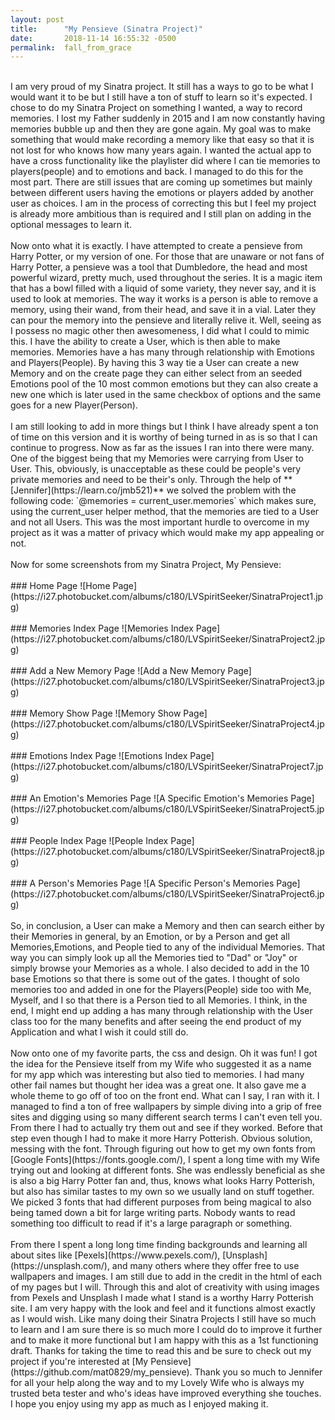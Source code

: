 ```yaml
---
layout: post
title:      "My Pensieve (Sinatra Project)"
date:       2018-11-14 16:55:32 -0500
permalink:  fall_from_grace
---
```


<br>
		I am very proud of my Sinatra project. It still has a ways to go to be what I would want it to be but I still have a ton of stuff to learn so it's expected. I chose to do my Sinatra Project on something I wanted, a way to record memories. I lost my Father suddenly in 2015 and I am now constantly having memories bubble up and then they are gone again. My goal was to make something that would make recording a memory like that easy so that it is not lost for who knows how many years again. I wanted the actual app to have a cross functionality like the playlister did where I can tie memories to players(people) and to emotions and back. I managed to do this for the most part. There are still issues that are coming up sometimes but mainly between different users having the emotions or players added by another user as choices. I am in the process of correcting this but I feel my project is already more ambitious than is required and I still plan on adding in the optional messages to learn it. 
<br>
<br>
     Now onto what it is exactly. I have attempted to create a pensieve from Harry Potter, or my version of one. For those that are unaware or not fans of Harry Potter, a pensieve was a tool that Dumbledore, the head and most powerful wizard, pretty much, used throughout the series. It is a magic item that has a bowl filled with a liquid of some variety, they never say, and it is used to look at memories. The way it works is a person is able to remove a memory, using their wand, from their head, and save it in a vial. Later they can pour the memory into the pensieve and literally relive it. Well, seeing as I possess no magic other then awesomeness, I did what I could to mimic this. I have the ability to create a User, which is then able to make memories. Memories have a has many through relationship with Emotions and Players(People). By having this 3 way tie a User can create a new Memory and on the create page they can either select from an seeded  Emotions pool of the 10 most common emotions but they can also create a new one which is later used in the same checkbox of options and the same goes for a new Player(Person). 
<br>
<br>
     I am still looking to add in more things but I think I have already spent a ton of time on this version and it is worthy of being turned in as is so that I can continue to progress. Now as far as the issues I ran into there were many. One of the biggest being that my Memories were carrying from User to User. This, obviously, is unacceptable as these could be people's very private memories and need to be their's only. Through the help of **[Jennifer](https://learn.co/jmb521)**
we solved the problem with the following code: `@memories = current_user.memories` which makes sure, using the current_user helper method, that the memories are tied to a User and not all Users. This was the most important hurdle to overcome in my project as it was a matter of privacy which would make my app appealing or not. 
<br>
<br>
     Now for some screenshots from my Sinatra Project, My Pensieve:
<br>
<br>
###                                                   Home Page
![Home Page](https://i27.photobucket.com/albums/c180/LVSpiritSeeker/SinatraProject1.jpg)
<br>
<br>
###                                                   Memories Index Page
![Memories Index Page](https://i27.photobucket.com/albums/c180/LVSpiritSeeker/SinatraProject2.jpg)
<br>
<br>
###                                                   Add a New Memory Page
![Add a New Memory Page](https://i27.photobucket.com/albums/c180/LVSpiritSeeker/SinatraProject3.jpg)
<br>
<br>
###                                                   Memory Show Page
![Memory Show Page](https://i27.photobucket.com/albums/c180/LVSpiritSeeker/SinatraProject4.jpg)
<br>
<br>
###                                                   Emotions Index Page
![Emotions Index Page](https://i27.photobucket.com/albums/c180/LVSpiritSeeker/SinatraProject7.jpg)
<br>
<br>
###                                                   An Emotion's Memories Page
![A Specific Emotion's Memories Page](https://i27.photobucket.com/albums/c180/LVSpiritSeeker/SinatraProject5.jpg)
<br>
<br>
###                                                   People Index Page
![People Index Page](https://i27.photobucket.com/albums/c180/LVSpiritSeeker/SinatraProject8.jpg)
<br>
<br>
###                                                   A Person's Memories Page
![A Specific Person's Memories Page](https://i27.photobucket.com/albums/c180/LVSpiritSeeker/SinatraProject6.jpg)
<br>
<br>
     So, in conclusion, a User can make a Memory and then can search either by their Memories in general, by an Emotion, or by a Person and get all Memories,Emotions, and People tied to any of the individual Memories. That way you can simply look up all the Memories tied to "Dad" or "Joy" or simply browse your Memories as a whole. I also decided to add in the 10 base Emotions so that there is some out of the gates. I thought of solo memories too and added in one for the Players(People) side too with Me, Myself, and I so that there is a Person tied to all Memories. I think, in the end, I might end up adding a has many through relationship with the User class too for the many benefits and after seeing the end product of my Application and what I wish it could still do. 
<br>
<br>
     Now onto one of my favorite parts, the css and design. Oh it was fun! I got the idea for the Pensieve itself from my Wife who suggested it as a name for my app which was interesting but also tied to memories. I had many other fail names but thought her idea was a great one. It also gave me a whole theme to go off of too on the front end. What can I say, I ran with it. I managed to find a ton of free wallpapers by simple diving into a grip of free sites and digging using so many different search terms I can't even tell you. From there I had to actually try them out and see if they worked. Before that step even though I had to make it more Harry Potterish. Obvious solution, messing with the font. Through figuring out how to get my own fonts from [Google Fonts](https://fonts.google.com/), I spent a long time with my Wife trying out and looking at different fonts. She was endlessly beneficial as she is also a big Harry Potter fan and, thus, knows what looks Harry Potterish, but also has similar tastes to my own so we usually land on stuff together. We picked 3 fonts that had different purposes from being magical to also being tamed down a bit for large writing parts. Nobody wants to read something too difficult to read if it's a large paragraph or something. 
<br>
<br>
     From there I spent a long long time finding backgrounds and learning all about sites like [Pexels](https://www.pexels.com/), [Unsplash](https://unsplash.com/), and many others where they offer free to use wallpapers and images. I am still due to add in the credit in the html of each of my pages but I will. Through this and alot of creativity with using images from Pexels and Unsplash I made what I stand is a worthy Harry Potterish site. I am very happy with the look and feel and it functions almost exactly as I would wish. Like many doing their Sinatra Projects I still have so much to learn and I am sure there is so much more I could do to improve it further and to make it more functional but I am happy with this as a 1st functioning draft. Thanks for taking the time to read this and be sure to check out my project if you're interested at [My Pensieve](https://github.com/mat0829/my_pensieve). Thank you so much to Jennifer for all your help along the way and to my Lovely Wife who is always my trusted beta tester and who's ideas have improved everything she touches. I hope you enjoy using my app as much as I enjoyed making it. 
